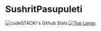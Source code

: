 # SushritPasupuleti

<img align="left" alt="codeSTACKr's Github Stats" src="https://github-readme-stats.vercel.app/api?username=SushritPasupuleti&show_icons=true&hide_border=true&theme=blue-green&count_private=true" />

[![Top Langs](https://github-readme-stats.vercel.app/api/top-langs/?username=SushritPasupuleti&layout=compact&hide=)](https://github.com/SushritPasupuleti/github-readme-stats)
